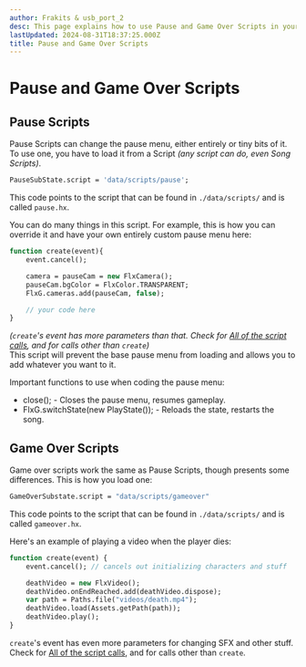 ```yaml
---
author: Frakits & usb_port_2
desc: This page explains how to use Pause and Game Over Scripts in your mod!
lastUpdated: 2024-08-31T18:37:25.000Z
title: Pause and Game Over Scripts
---
```

# Pause and Game Over Scripts

## Pause Scripts
Pause Scripts can change the pause menu, either entirely or tiny bits of it.<br>
To use one, you have to load it from a Script *(any script can do, even Song Scripts)*.
```haxe
PauseSubState.script = 'data/scripts/pause';
```
This code points to the script that can be found in ``./data/scripts/`` and is called ``pause.hx``.

You can do many things in this script. For example, this is how you can override it and have your own entirely custom pause menu here:
```haxe
function create(event){
    event.cancel();

    camera = pauseCam = new FlxCamera();
    pauseCam.bgColor = FlxColor.TRANSPARENT;
    FlxG.cameras.add(pauseCam, false);

    // your code here
}
```
*(``create``'s event has more parameters than that. Check for <a href="../script-calls.md">All of the script calls</a>, and for calls other than ``create``)*<br>
This script will prevent the base pause menu from loading and allows you to add whatever you want to it.

Important functions to use when coding the pause menu:
- <syntax lang="haxe">close();</syntax> - Closes the pause menu, resumes gameplay.
- <syntax lang="haxe">FlxG.switchState(new PlayState());</syntax> - Reloads the state, restarts the song.

## Game Over Scripts
Game over scripts work the same as Pause Scripts, though presents some differences.
This is how you load one:
```haxe
GameOverSubstate.script = "data/scripts/gameover"
```
This code points to the script that can be found in ``./data/scripts/`` and is called ``gameover.hx``.

Here's an example of playing a video when the player dies:
```haxe
function create(event) {
    event.cancel(); // cancels out initializing characters and stuff

    deathVideo = new FlxVideo();
    deathVideo.onEndReached.add(deathVideo.dispose);
    var path = Paths.file("videos/death.mp4");
	deathVideo.load(Assets.getPath(path));
	deathVideo.play();
}
```

``create``'s event has even more parameters for changing SFX and other stuff. Check for <a href="../script-calls.md">All of the script calls</a>, and for calls other than ``create``.